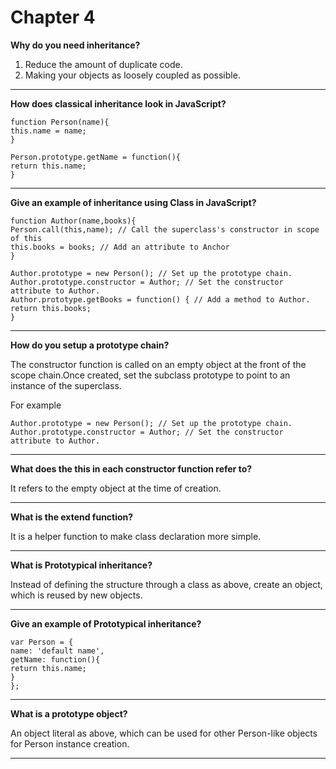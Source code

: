 # Chapter 4

**Why do you need inheritance?**

1. Reduce the amount of duplicate code.
2. Making your objects as loosely coupled as possible.

---

**How does classical inheritance look in JavaScript?**

```
function Person(name){
this.name = name;
}

Person.prototype.getName = function(){
return this.name;
}
```

---

**Give an example of inheritance using Class in JavaScript?**

```
function Author(name,books){
Person.call(this,name); // Call the superclass's constructor in scope of this
this.books = books; // Add an attribute to Anchor
}

Author.prototype = new Person(); // Set up the prototype chain.
Author.prototype.constructor = Author; // Set the constructor attribute to Author.
Author.prototype.getBooks = function() { // Add a method to Author.
return this.books;
}
```

---

**How do you setup a prototype chain?**

The constructor function is called on an empty object at the front of the scope chain.Once created, set the subclass prototype to point to an instance of the superclass.

For example
```
Author.prototype = new Person(); // Set up the prototype chain.
Author.prototype.constructor = Author; // Set the constructor attribute to Author.
```

---

**What does the this in each constructor function refer to?**

It refers to the empty object at the time of creation.

---

**What is the extend function?**

It is a helper function to make class declaration more simple.

---

**What is Prototypical inheritance?**

Instead of defining the structure through a class as above, create an object, which is reused by new objects.

---

**Give an example of Prototypical inheritance?**

```
var Person = {
name: 'default name',
getName: function(){
return this.name;
}
};
```

---

**What is a prototype object?**

An object literal as above, which can be used for other Person-like objects for Person instance creation.

---
